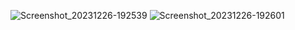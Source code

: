 ![Screenshot_20231226-192539](https://github.com/JorgeAAG/base_de_datos_lugares/assets/151756124/b359da5c-920f-49bc-b5f1-51a31bd3f89c)
![Screenshot_20231226-192601](https://github.com/JorgeAAG/base_de_datos_lugares/assets/151756124/c67ca25e-8db7-4440-a011-c8e65c7f102c)
